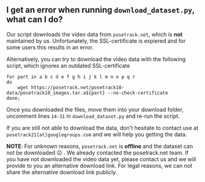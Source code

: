 ## I get an error when running `download_dataset.py`, what can I do? 

Our script downloads the video data from `posetrack.net`, which is **not** maintained by us. Unfortunately, the SSL-certificate is expiered and for some users this results in an error.

Alternatively, you can try to download the video data with the following script, which ignores an outdated SSL-certificate
```
for part in a b c d e f g h i j k l m n o p q r
do
    wget https://posetrack.net/posetrack18-data/posetrack18_images.tar.a${part} --no-check-certificate
done;
```
Once you downloaded the files, move them into your download folder, uncomment lines `14-31` in `download_dataset.py` and re-run the script.

If you are still not able to download the data, don't hesitate to contact use at `posetrack21[at]googlegroups.com` and we will help you getting the data.

**NOTE**: For unknown reasons, `posetrack.net` is **offline** and the dataset can not be downloaded :frowning_face: . We already contacted the posetrack.net team. If you have not downloaded the video data yet, please contact us and we will provide to you an alternative download link. For legal reasons, we can not share the alternative download link publicly.
